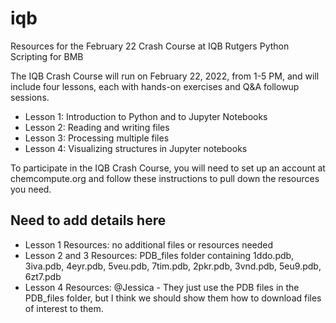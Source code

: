 # iqb
Resources for the February 22 Crash Course at IQB Rutgers Python Scripting for BMB

The IQB Crash Course will run on February 22, 2022, from 1-5 PM, and will include four lessons, each with hands-on exercises and Q&A followup sessions. 

- Lesson 1: Introduction to Python and to Jupyter Notebooks
- Lesson 2: Reading and writing files
- Lesson 3: Processing multiple files
- Lesson 4: Visualizing structures in Jupyter notebooks

To participate in the IQB Crash Course, you will need to set up an account at chemcompute.org and follow these instructions to pull down the resources you need. 

## Need to add details here
 
- Lesson 1 Resources: no additional files or resources needed
- Lesson 2 and 3 Resources: PDB_files folder containing 1ddo.pdb, 3iva.pdb, 4eyr.pdb, 5veu.pdb, 7tim.pdb, 2pkr.pdb, 3vnd.pdb, 5eu9.pdb, 6zt7.pdb
- Lesson 4 Resources: @Jessica - They just use the PDB files in the PDB_files folder, but I think we should show them how to download files of interest to them.

